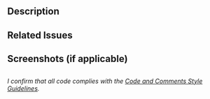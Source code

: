## Description
<!-- Provide a brief summary of the changes -->

## Related Issues
<!-- Link to the Jira task this PR addresses -->

## Screenshots (if applicable)
<!-- Attach screenshots for Scene or UI-related changes -->

## 
<i>I confirm that all code complies with the [Code and Comments Style Guidelines](https://github.com/AudioCatApp/.github/blob/main/STYLE_GUIDELINE.md).</i>